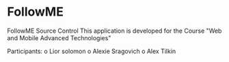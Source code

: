FollowME
========

FollowME Source Control
This application is developed for the Course "Web and Mobile Advanced Technologies"

Participants:
o Lior solomon
o Alexie Sragovich
o Alex Tilkin
